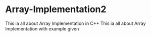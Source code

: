 # Array-Implementation2

This ia all about Array Implementation in C++
This ia all about Array Implementation with example given


